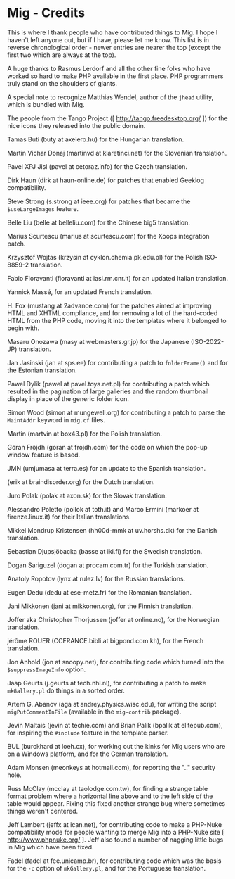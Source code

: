 Mig - Credits
=============

This is where I thank people who have contributed things to Mig.  I hope I
haven't left anyone out, but if I have, please let me know.  This list
is in reverse chronological order - newer entries are nearer the top
(except the first two which are always at the top).

A huge thanks to Rasmus Lerdorf and all the other fine folks who have
worked so hard to make PHP available in the first place.  PHP programmers
truly stand on the shoulders of giants.

A special note to recognize Matthias Wendel, author of the `jhead`
utility, which is bundled with Mig.

The people from the Tango Project (\[ http://tango.freedesktop.org/ \]) for
the nice icons they released into the public domain.

Tamas Buti (buty at axelero.hu) for the Hungarian translation.

Martin Vichar Donaj (martinvd at klaretinci.net) for the Slovenian
translation.

Pavel XPJ Jisl (pavel at cetoraz.info) for the Czech translation.

Dirk Haun (dirk at haun-online.de) for patches that enabled Geeklog
compatibility.

Steve Strong (s.strong at ieee.org) for patches that became the
`$useLargeImages` feature.

Belle Liu (belle at belleliu.com) for the Chinese big5 translation.

Marius Scurtescu (marius at scurtescu.com) for the Xoops integration patch.

Krzysztof Wojtas (krzysin at cyklon.chemia.pk.edu.pl) for the Polish
ISO-8859-2 translation.

Fabio Fioravanti (fioravanti at iasi.rm.cnr.it) for an updated Italian
translation.

Yannick Massé, for an updated French translation.

H. Fox (mustang at 2advance.com) for the patches aimed at improving HTML
and XHTML compliance, and for removing a lot of the hard-coded HTML from
the PHP code, moving it into the templates where it belonged to begin with.

Masaru Onozawa (masy at webmasters.gr.jp) for the Japanese (ISO-2022-JP)
translation.

Jan Jasinski (jan at sps.ee) for contributing a patch to `folderFrame()`
and for the Estonian translation.

Pawel Dylik (pawel at pavel.toya.net.pl) for contributing a patch which
resulted in the pagination of large galleries and the random thumbnail
display in place of the generic folder icon.

Simon Wood (simon at mungewell.org) for contributing a patch to parse the
`MaintAddr` keyword in `mig.cf` files.

Martin (martvin at box43.pl) for the Polish translation.

Göran Fröjdh (goran at frojdh.com) for the code on which the
pop-up window feature is based.

JMN (umjumasa at terra.es) for an update to the Spanish translation.

(erik at braindisorder.org) for the Dutch translation.

Juro Polak (polak at axon.sk) for the Slovak translation.

Alessandro Poletto (pollok at toth.it) and Marco Ermini
(markoer at firenze.linux.it) for their Italian translations.

Mikkel Mondrup Kristensen (hh00d-mmk at uv.horshs.dk) for the Danish
translation.

Sebastian Djupsjöbacka (basse at iki.fi) for the Swedish translation.

Dogan Sariguzel (dogan at procam.com.tr) for the Turkish translation.

Anatoly Ropotov (lynx at rulez.lv) for the Russian translations.

Eugen Dedu (dedu at ese-metz.fr) for the Romanian translation.

Jani Mikkonen (jani at mikkonen.org), for the Finnish translation.

Joffer aka Christopher Thorjussen (joffer at online.no), for the
Norwegian translation.

jérôme ROUER (CCFRANCE.bibli at bigpond.com.kh), for the
French translation.

Jon Anhold (jon at snoopy.net), for contributing code which turned into
the `$suppressImageInfo` option.

Jaap Geurts (j.geurts at tech.nhl.nl), for contributing a patch to make
`mkGallery.pl` do things in a sorted order.

Artem G. Abanov (aga at andrey.physics.wisc.edu), for writing the
script `migPutCommentInFile` (available in the `mig-contrib` package).

Jevin Maltais (jevin at techie.com) and Brian Palik (bpalik at elitepub.com),
for inspiring the `#include` feature in the template parser.

BUL (burckhard at loeh.cx), for working out the kinks for Mig users who are
on a Windows platform, and for the German translation.

Adam Monsen (meonkeys at hotmail.com), for reporting the ".."
security hole.

Russ McClay (mcclay at taolodge.com.tw), for finding a strange table format
problem where a horizontal line above and to the left side of the table would
appear.  Fixing this fixed another strange bug where sometimes things
weren't centered.

Jeff Lambert (jeffx at ican.net), for contributing code to make a
PHP-Nuke compatibility mode for people wanting to merge Mig into
a PHP-Nuke site \[ http://www.phpnuke.org/ \].  Jeff also found a number of
nagging little bugs in Mig which have been fixed.

Fadel (fadel at fee.unicamp.br), for contributing code which was the
basis for the `-c` option of `mkGallery.pl`, and for the Portuguese
translation.
